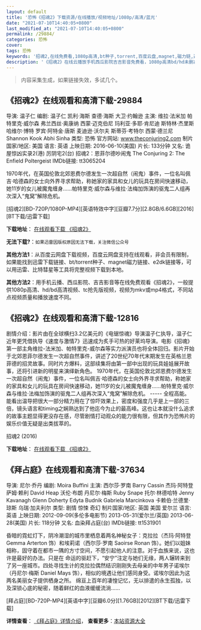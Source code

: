 ```yaml
---
layout: default
title: '恐怖《招魂2》下载资源/在线播放/视频地址/1080p/高清/蓝光'
date: "2021-07-10T14:40:05+0800"
last_modified_at: "2021-07-10T14:40:05+0800"
permalink: /29884/
categories: 恐怖
cover:
tags: 恐怖
keywords: '招魂2,在线免费看,1080p高清,bt种子,torrent,百度云盘,magnet,磁力链,迅雷下载资源'
description: '《招魂2》在线云播放手机西瓜影院吉吉影音免费看，1080p高清bd/hd未删减完整版和tc抢先枪版，mkv/mp4格式，附带bt/torrent种子、magnet/磁力链、百度云盘、网盘资源迅雷下载链接'
---
```


>内容采集生成，如果链接失效，多试几个。


## 《招魂2》在线观看和高清下载-29884

导演: 温子仁 编剧: 温子仁 凯利·海斯 查德·海斯 大卫·约翰逊 主演: 维拉·法米加 帕特里克·威尔森 弗兰西丝·奥康纳 西蒙·迈克伯尼 玛利亚·多耶·肯尼迪 斯特林·杰里斯 哈维尔·博特 罗宾·阿特金·唐斯 麦迪逊·沃尔夫 斯蒂芬·考特尔 西蒙·德兰尼 Shannon Kook Abhi Sinha 类型: 恐怖 官方网站: www.theconjuring2.com 制片国家/地区: 美国 语言: 英语 上映日期: 2016-06-10(美国) 片长: 133分钟 又名: 诡屋惊凶实录2(港) 厉阴宅2(台) 招魂2：恩菲尔德吵闹鬼 The Conjuring 2: The Enfield Poltergeist IMDb链接: tt3065204

1970年代，在英国伦敦北郊恩费尔德发生一次超自然（闹鬼）事件，一位名叫佩吉·哈德森的女士向外界寻求帮助，称她家的家具和女儿的玩具在房间快速移动，她11岁的女儿被魔鬼缠身……帕特里克·威尔森与维拉·法梅加饰演的驱鬼二人组再次深入“鬼窝”解除危机。


[招魂2][BD-720P/1080P-MP4][英语特效中字][豆瓣7.7分][2.8GB/6.6GB][2016][BT下载/迅雷下载]

**下载地址**： [在线观看下载 《招魂2》](https://www.btdx8.com/torrent/the_conjuring2_2016.html) 


**无法下载?**：`如果迅雷因版权原因无法下载，关注微信公众号 `

**其他方法1**：从百度云网盘下载视频，百度云网盘支持在线观看，非会员有限制，如果能找到迅雷下载链接、bt/torrent种子、magnet磁力链接、e2dk链接等，可以用迅雷、比特彗星等工具将完整视频下载到本地。

**其他方法2**：用手机云播、西瓜影院、吉吉影音等在线免费观看《招魂2》，一般提供1080p高清、hd/bd高清视频、tc抢先版视频，视频为mkv或mp4格式，不同站点视频质量和播放速度不同。


## 《招魂2》在线观看和高清下载-12816

剧情介绍：影片由在全球横扫3.2亿美元的《电锯惊魂》导演温子仁执导，温子仁近年更凭借执导《速度与激情7》迅速成为炙手可热的好莱坞导演。电影《招魂》第一部主角维拉-法米加、帕特里克-威尔森等实力派演员也将全体回归。影片开始于北郊恩菲尔德发生一次超自然事件，讲述了20世纪70年代末期发生在英格兰恩菲德的招灵故事。同时片方爆料，这部续集将由第一部中出现的玩具娃娃展开故事，还将引进新的明星来演绎新角色。 1970年代，在英国伦敦北郊恩费尔德发生一次超自然（闹鬼）事件，一位名叫佩吉·哈德森的女士向外界寻求帮助，称她家的家具和女儿的玩具在房间快速移动，她11岁的女儿被魔鬼缠身……帕特里克·威尔森与维拉·法梅加饰演的驱鬼二人组再次深入“鬼窝”解除危机。  ----- 全程高能。能看出温导把很大一部分精力用在了惊吓效果上，密度和强度几乎是上一部的三倍，镜头语言和timing之娴熟达到了他迄今为止的最高峰。这也让本就没什么追求的故事主题显得更没存在感，尽管剧情打动观众的能力很有限，但其作为恐怖片的娱乐价值无疑是出类拔萃的。


招魂2 (2016)

**下载地址**： [在线观看下载 《招魂2》](https://www.btbtdy.me/btdy/dy4574.html) 


## 《拜占庭》在线观看和高清下载-37634

导演: 尼尔·乔丹 编剧: Moira Buffini 主演: 西尔莎·罗南 Barry Cassin 杰玛·阿特登 萨姆·赖利 David Heap 沃伦·布朗 丹尼尔·梅斯 Ruby Snape 托尔·林德哈特 Jenny Kavanagh Glenn Doherty Edyta Budnik Gabriela Marcinkova 卡赖伯·兰德里·琼斯 乌瑞·加夫利尔 类型: 剧情 惊悚 奇幻 制片国家/地区: 英国 美国 爱尔兰 语言: 英语 上映日期: 2012-09-09(多伦多电影节) 2013-05-31(爱尔兰/英国) 2013-06-28(美国) 片长: 118分钟 又名: 血染拜占庭(台) IMDb链接: tt1531901

昏暗的霓虹灯下，阴冷潮湿的城市里栖息着两名神秘女子：克拉拉（杰玛·阿特登 Gemma Arterton 饰）和埃莉诺（西尔莎·罗南 Saoirse Ronan 饰）。她们以姐妹相称，固守着在都市一隅的方寸空间，不愿引起他人的注意。对于血族来说，这也许是最好的办法。只是在 命运的驱赶下，“安宁”注定与她们无缘，两人辗转来到了另一座城市。四处寻找生计的克拉拉偶然结识刚刚失去母亲的中年男子诺埃尔（丹尼尔·梅斯 Daniel Mays 饰），相似的境遇让他们感同身受。诺埃尔因此为这两名美丽女子提供栖身之所。 绵亘上百年的凄惶记忆，无以排遣的永生孤独，以及深锁心底的秘密，随着鲜红的血液缓缓流淌……


[拜占庭][BD-720P-MP4][英语中字][豆瓣6.0分][1.76GB][2012][BT下载/迅雷下载]

**详情查看**： [《拜占庭》详情介绍](/movie/37634/)， **查看更多**：[本站资源大全](/movie/t/all/)

